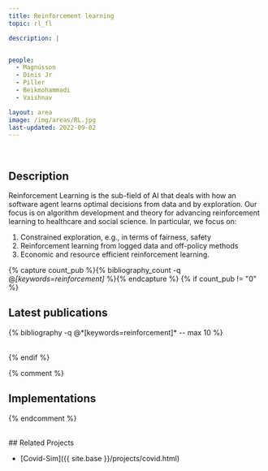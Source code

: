 ```yaml
---
title: Reinforcement learning
topic: rl_fl

description: |


people:
  - Magnússon
  - Dinis Jr
  - Piller
  - Beikmohammadi
  - Vaishnav

layout: area
image: /img/areas/RL.jpg
last-updated: 2022-09-02
---
```


<br>

## Description

Reinforcement Learning is the sub-field of AI that deals with how an software agent learns optimal decisions from data and by exploration.  Our focus is on algorithm development and theory for advancing reinforcement learning to healthcare and social science. In particular, we focus on:
1. Constrained exploration, e.g., in terms of fairness, safety
2. Reinforcement learning from logged data and off-policy methods 
3. Economic and resource efficient reinforcement learning. 

{% capture count_pub %}{% bibliography_count -q @*[keywords=reinforcement]* %}{% endcapture %}
{% if count_pub != "0" %}
<br>

## Latest publications

<div class="publications">
    <table class="table">
        <tbody>
        <tr>
          {% bibliography -q @*[keywords=reinforcement]*  -- max 10 %}
        </tr>
        </tbody>
    </table>
</div>
{% endif %}
 
{% comment %}
## Implementations

{% endcomment %}

<br>
## Related Projects

- [Covid-Sim]({{ site.base }}/projects/covid.html)